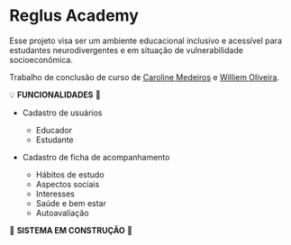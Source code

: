 # Reglus Academy

Esse projeto visa ser um ambiente educacional inclusivo e acessível para estudantes neurodivergentes e em situação de vulnerabilidade socioeconômica.

Trabalho de conclusão de curso de [Caroline Medeiros](https://github.com/mecarolme) e [Williem Oliveira](https://github.com/williemoliveiraa).

:bulb: **FUNCIONALIDADES** :wrench:

- Cadastro de usuários
  - Educador
  - Estudante

- Cadastro de ficha de acompanhamento
  - Hábitos de estudo
  - Aspectos sociais
  - Interesses
  - Saúde e bem estar
  - Autoavaliação

:construction: **SISTEMA EM CONSTRUÇÃO** :construction:
